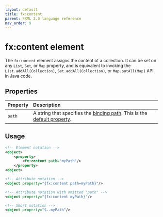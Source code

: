 ```yaml
---
layout: default
title: fx:content
parent: FXML 2.0 language reference
nav_order: 9
---
```


# fx:content element
The `fx:content` element assigns the content of a collection. It can be set on any `List`, `Set`, or `Map` property, and is equivalent to invoking the `List.addAll(Collection)`, `Set.addAll(Collection)`, or `Map.putAll(Map)` API in Java code.

## Properties

| Property | Description |
|:-|:-|
| `path` | A string that specifies the [binding path](../binding/binding-path.html). This is the [default property](../compact-notation.html#default-property). |

## Usage

```xml
<!-- Element notation -->
<object>
    <property>
        <fx:content path="myPath"/>
    </property>
<object>

<!-- Attribute notation -->
<object property="{fx:content path=myPath}"/>

<!-- Attribute notation with omitted "path" -->
<object property="{fx:content myPath}"/>

<!-- Short notation -->
<object property="$..myPath"/>
```